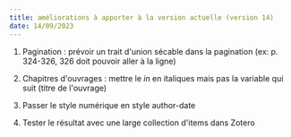 ```yaml
---
title: améliorations à apporter à la version actuelle (version 14)
date: 14/09/2023
---
```


1. Pagination : prévoir un trait d'union sécable dans la pagination (ex: p. 324-326, 326 doit pouvoir aller à la ligne)

2. Chapitres d'ouvrages : mettre le *in* en italiques mais pas la variable qui suit (titre de l'ouvrage)

3. Passer le style numérique en style author-date

4. Tester le résultat avec une large collection d'items dans Zotero

